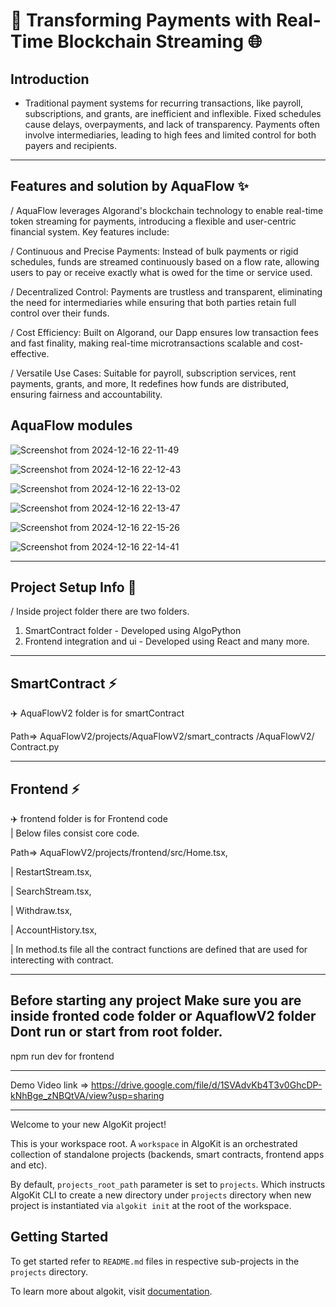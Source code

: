 # 💸 Transforming Payments with Real-Time Blockchain Streaming 🌐

## Introduction

* Traditional payment systems for recurring transactions, like payroll, subscriptions, and grants, are inefficient and inflexible. Fixed schedules cause delays, overpayments, and lack of transparency. Payments often involve intermediaries, leading to high fees and limited control for both payers and recipients. 

*********************************************************************************
## Features and solution by AquaFlow ✨

/ AquaFlow leverages Algorand's blockchain technology to enable real-time token streaming for payments, introducing a flexible and user-centric financial system. Key features include:

/ Continuous and Precise Payments: Instead of bulk payments or rigid schedules, funds are streamed continuously based on a flow rate, allowing users to pay or receive exactly what is owed for the time or service used.

/ Decentralized Control: Payments are trustless and transparent, eliminating the need for intermediaries while ensuring that both parties retain full control over their funds.

/ Cost Efficiency: Built on Algorand, our Dapp ensures low transaction fees and fast finality, making real-time microtransactions scalable and cost-effective.

/ Versatile Use Cases: Suitable for payroll, subscription services, rent payments, grants, and more, It redefines how funds are distributed, ensuring fairness and accountability.

## AquaFlow modules
![Screenshot from 2024-12-16 22-11-49](https://github.com/user-attachments/assets/e987a78c-50b1-4e5e-bb74-77a5af7b919f)

![Screenshot from 2024-12-16 22-12-43](https://github.com/user-attachments/assets/cc7ae4a0-16c7-4cb6-95d9-5d5dedc33345)

![Screenshot from 2024-12-16 22-13-02](https://github.com/user-attachments/assets/e7ec1f7c-7791-4b7f-b882-c39b80da7c60)

![Screenshot from 2024-12-16 22-13-47](https://github.com/user-attachments/assets/41f73b77-6e5d-43c2-b25d-0731be660abd)

![Screenshot from 2024-12-16 22-15-26](https://github.com/user-attachments/assets/9187ce20-8d15-409d-9b4d-c53b2d305c42)

![Screenshot from 2024-12-16 22-14-41](https://github.com/user-attachments/assets/bb1e57cf-b97a-4b8c-b754-78382409c3b1)

***********************************************************************************************************
## Project Setup Info 📄

/ Inside project folder there are two folders.
1. SmartContract folder - Developed using AlgoPython
2. Frontend integration and ui - Developed using React and many more. 

*********************************************************************************
## SmartContract ⚡

✈️  AquaFlowV2 folder is for smartContract      

Path=> AquaFlowV2/projects/AquaFlowV2/smart_contracts
/AquaFlowV2/ Contract.py

************************************************************************************************                                                  
## Frontend ⚡

✈️  frontend folder is for Frontend code                                    
| Below files consist core code.

Path=> AquaFlowV2/projects/frontend/src/Home.tsx,

| RestartStream.tsx,

| SearchStream.tsx,

| Withdraw.tsx,

| AccountHistory.tsx,

| In method.ts file all the contract functions are defined that are used for interecting with contract.

**************************************************************************************************************************

## Before starting any project Make sure you are inside fronted code folder or AquaflowV2 folder Dont run or start from root folder.

npm run dev for frontend 

*******************************************************************************************************************************

Demo Video link => https://drive.google.com/file/d/1SVAdvKb4T3v0GhcDP-kNhBge_zNBQtVA/view?usp=sharing 

*******************************************************************************************************************************

Welcome to your new AlgoKit project!

This is your workspace root. A `workspace` in AlgoKit is an orchestrated collection of standalone projects (backends, smart contracts, frontend apps and etc).

By default, `projects_root_path` parameter is set to `projects`. Which instructs AlgoKit CLI to create a new directory under `projects` directory when new project is instantiated via `algokit init` at the root of the workspace.

## Getting Started

To get started refer to `README.md` files in respective sub-projects in the `projects` directory.

To learn more about algokit, visit [documentation](https://github.com/algorandfoundation/algokit-cli/blob/main/docs/algokit.md).

